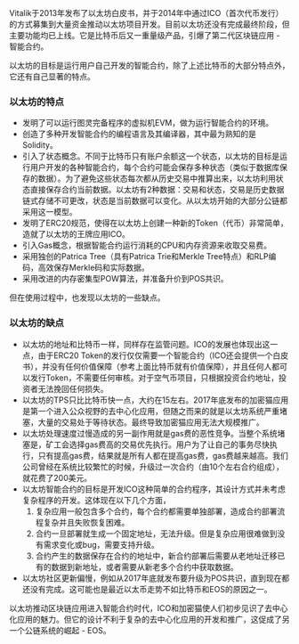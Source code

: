Vitalik于2013年发布了以太坊白皮书，并于2014年中通过ICO（首次代币发行）的方式募集到大量资金推动以太坊项目开发。目前以太坊还没有完成最终阶段，但主要功能均已上线。它是比特币后又一重量级产品，引爆了第二代区块链应用 - 智能合约。

以太坊的目标是运行用户自己开发的智能合约，除了上述比特币的大部分特点外，它还有自己显著的特点。

### 以太坊的特点

- 发明了可以运行图灵完备程序的虚拟机EVM，做为运行智能合约的环境。
- 创造了多种开发智能合约的编程语言及其编译器，其中最为熟知的是Solidity。
- 引入了状态概念。不同于比特币只有账户余额这一个状态，以太坊的目标是运行用户开发的各种智能合约，每个合约可能会保存多种状态（类似于数据库保存的数据）。为了避免这些状态每次都从历史交易中推算出来，以太坊利用状态直接保存合约当前数据。以太坊有2种数据：交易和状态，交易是历史数据链式存储不可更改，状态是当前数据可以变化。从以太坊开始的大部分公链都采用这一模型。
- 发明了ERC20规范，使得在以太坊上创建一种新的Token（代币）非常简单，造就了以太坊的王牌应用ICO。
- 引入Gas概念，根据智能合约运行消耗的CPU和内存资源来收取交易费。
- 采用独创的Patrica Tree（具有Patrica Trie和Merkle Tree特点）和RLP编码，高效保存Merkle码和实际数据。
- 采用改进的内存密集型POW算法，并准备升价到POS共识。

但在使用过程中，也发现以太坊的一些缺点。

### 以太坊的缺点

- 以太坊的地址和比特币一样，同样存在监管问题。ICO的发展也体现出这一点，由于ERC20 Token的发行仅仅需要一个智能合约（ICO还会提供一个白皮书），并没有任何价值保障（参考上面比特币就有价值保障），并且任何人都可以发行Token，不需要任何审核。对于空气币项目，只根据投资合约地址，投资者无法挽回任何损失。
- 以太坊的TPS只比比特币快一点，大约在15左右。2017年底发布的加密猫应用是第一个进入公众视野的去中心化应用，但随之而来的就是以太坊系统严重堵塞，大量的交易处于等待状态。最终导致加密猫应用无法大规模推广。
- 以太坊处理速度过慢造成的另一副作用就是gas费的恶性竞争。当整个系统堵塞是，矿工会选择gas费高的交易优先执行。用户为了让自己的事务尽快执行，只有提高gas费，结果就是所有人都在提高gas费，gas费越来越高。我们公司曾经在系统比较繁忙的时候，升级过一次合约（由10个左右合约组成），就花费了200美元。
- 以太坊智能合约的目标是开发ICO这种简单的合约程序，其设计方式并未考虑复杂程序的开发。这体现在以下几个方面，
  1. 复杂应用一般包含多个合约，每个合约都需要单独部署，造成合约部署流程复杂并且失败恢复困难。
  2. 合约一旦部署就生成一个固定地址，无法升级。但是复杂应用很难做到没有需求变化或bug，需要支持升级。
  3. 合约产生的数据保存在合约的地址中，新合约部署后需要从老地址迁移已有的数据到新地址，或者需要从新老多个合约中获取数据。
- 以太坊社区更新偏慢，例如从2017年底就发布要升级为POS共识，直到现在都还没有完成。这可能也是最近以太币走势不如比特币和EOS的原因之一。

以太坊推动区块链应用进入智能合约时代，ICO和加密猫使人们初步见识了去中心化应用的魅力。但它的设计不利于复杂的去中心化应用的开发和推广，这促成了另一个公链系统的崛起 - EOS。